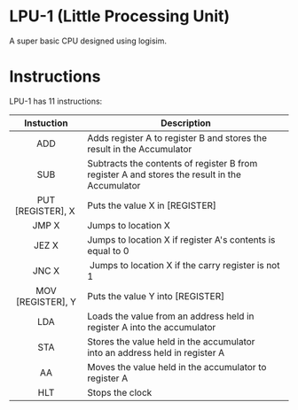 # LPU-1 (Little Processing Unit)
A super basic CPU designed using logisim.

# Instructions
LPU-1 has 11 instructions:

| Instuction         | Description                                                                                    |
| :----------------: | ---------------------------------------------------------------------------------------------- |
|  ADD               | Adds register A to register B and stores the result in the Accumulator                         |
|  SUB               | Subtracts the contents of register B from register A and stores the result in the Accumulator  |
|  PUT [REGISTER], X | Puts the value X in [REGISTER]                                                                 |
|  JMP X             | Jumps to location X                                                                            |
|  JEZ X             | Jumps to location X if register A's contents is equal to 0                                     |
|  JNC X             | Jumps to location X if the carry register is not 1                                             |
|  MOV [REGISTER], Y | Puts the value Y into [REGISTER]                                                               |
|  LDA               | Loads the value from an address held in register A into the accumulator                        |
|  STA               | Stores the value held in the accumulator into an address held in register A                    |
|  AA                | Moves the value held in the accumulator to register A                                          |
|  HLT               | Stops the clock                                                                                |
